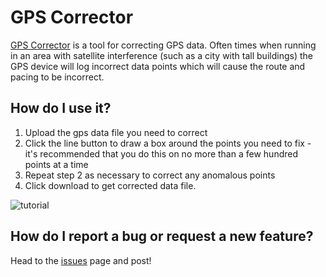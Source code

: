 # GPS Corrector
[GPS Corrector](https://www.gpscorrector.com) is a tool for correcting GPS data. Often times when running in an area with satellite interference (such as a city with tall buildings) the GPS device will log incorrect data points which will cause the route and pacing to be incorrect.

## How do I use it?
1. Upload the gps data file you need to correct
2. Click the line button to draw a box around the points you need to fix - it's recommended that you do this on no more than a few hundred points at a time
3. Repeat step 2 as necessary to correct any anomalous points
4. Click download to get corrected data file.

![tutorial](https://user-images.githubusercontent.com/12212504/51810992-ef6f9d00-2278-11e9-918b-1dae1c66046b.gif)


## How do I report a bug or request a new feature?
Head to the [issues](https://github.com/pat310/gps-corrector/issues) page and post!
